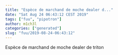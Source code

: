 ```yaml
---
title: "Espèce de marchand de moche dealer d..."
date: "Sat Aug 24 06:43:12 CEST 2019"
tags: ["fuu", "pipotron"]
author: m1ch3l
categories: ["generated"]
slug: "fuu/2019-08-24-06:43:12"
---
```


Espèce de marchand de moche dealer de triton
